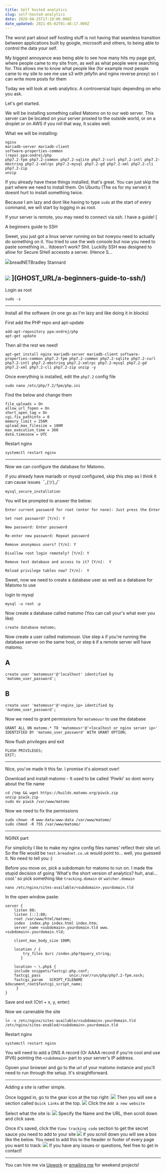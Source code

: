 ```yaml
---
title: Self hosted analytics
slug: self-hosted-analytics
date: 2020-08-25T17:19:00.000Z
date_updated: 2021-05-02T01:46:17.000Z
---
```


The worst part about self hosting stuff is not having that seamless transition between applications built by google, microsoft and others, to being able to control the data your self.

My biggest annoyance was being able to see how many hits my page got, where people came to my site from, as well as what people were searching for. This allows me to know what people like (for example most people came to my site to see me use s3 with jellyfin and nginx reverse proxy) so I can write more posts for them

Today we will look at web analytics. A controversial topic depending on who you ask.

Let's get started.

We will be installing something called Matomo on to our web server. This server can be located on your server proxied to the outside world, or on a droplet or on AWS if you roll that way, It scales well.

What we will be installing:

    nginx
    mariadb-server mariadb-client
    software-properties-common
    (repo) ppa:ondrej/php
    php7.2-fpm php7.2-common php7.2-sqlite php7.2-curl php7.2-intl php7.2-mbstring php7.2-xmlrpc php7.2-mysql php7.2-gd php7.2-xml php7.2-cli php7.2-zip
    unzip

If you already have these things installed, that's great. You can just skip the part where we need to install them. On Ubuntu (The os for my server) it doesnt hurt to install something twice.

Because I am lazy and dont like having to type `sudo` at the start of every command, we will start by logging in as root.

If your server is remote, you may need to connect via ssh. I have a guide!
[

A beginners guide to SSH

Sweet, you just got a linux server running on <insert cloud provider > but nowyou need to actually do something on it. You tried to use the web console but now you need to paste something in... Itdoesn’t work? Shit. Luckilly SSH was designed to allow for Secure SHell accessto a server. (Hence S…

![](https://breadnet.co.uk/favicon.png)breadNETBradley Stannard

![](https://images.unsplash.com/photo-1586772002345-339f8042a777?ixlib&#x3D;rb-1.2.1&amp;q&#x3D;80&amp;fm&#x3D;jpg&amp;crop&#x3D;entropy&amp;cs&#x3D;tinysrgb&amp;w&#x3D;2000&amp;fit&#x3D;max&amp;ixid&#x3D;eyJhcHBfaWQiOjExNzczfQ)
](__GHOST_URL__/a-beginners-guide-to-ssh/)
---

Login as root

    sudo -s

---

Install all the software (in one go as I'm lazy and like doing it in blocks)

First add the PHP repo and apt-update

    add-apt-repository ppa:ondrej/php
    apt-get update

Then all the rest we need!

    apt-get install nginx mariadb-server mariadb-client software-properties-common php7.2-fpm php7.2-common php7.2-sqlite php7.2-curl php7.2-intl php7.2-mbstring php7.2-xmlrpc php7.2-mysql php7.2-gd php7.2-xml php7.2-cli php7.2-zip unzip -y

Once everything is installed, edit the `php7.2` config file

    sudo nano /etc/php/7.2/fpm/php.ini

Find the below and change them

    file_uploads = On
    allow_url_fopen = On
    short_open_tag = On
    cgi.fix_pathinfo = 0
    memory_limit = 256M
    upload_max_filesize = 100M
    max_execution_time = 360
    date.timezone = UTC

Restart nginx

    systemctl restart nginx

---

Now we can configure the database for Matomo.

if you already have mariadb or mysql configured, skip this step as I *think* it can cause issues  ¯\_(ツ)_/¯

    mysql_secure_installation

You will be prompted to answer the below:

    Enter current password for root (enter for none): Just press the Enter

    Set root password? [Y/n]: Y

    New password: Enter password

    Re-enter new password: Repeat password

    Remove anonymous users? [Y/n]: Y

    Disallow root login remotely? [Y/n]: Y

    Remove test database and access to it? [Y/n]:  Y

    Reload privilege tables now? [Y/n]:  Y

Sweet, now we need to create a database user as well as a database for Matomo to use

login to mysql

    mysql -u root -p

Now create a database called matomo (You can call your's what ever you like)

    create database matomo;

Now create a user called matomousr. Use step `A` if you're running the database server on the same host, or step `B` if a remote server will have matomo.

## A

    create user 'matomousr'@'localhost' identified by 'matomo_user_password';

## B

    create user 'matomousr'@'<nginx_ip> identified by 'matomo_user_password';

Now we need to grant permissions for `matomousr` to use the database

    GRANT ALL ON matomo.* TO 'matomousr'@'<localhost or nginx server ip>' IDENTIFIED BY 'matomo_user_password' WITH GRANT OPTION;

Now flush privileges and exit

    FLUSH PRIVILEGES;
    EXIT;

---

Nice, you've made it this far. I promise it's alomsot over!

Download and install matomo - It used to be called 'Piwiki' so dont worry about the file name

    cd /tmp && wget https://builds.matomo.org/piwik.zip
    unzip piwik.zip
    sudo mv piwik /var/www/matomo

Now we need to fix the permissions

    sudo chown -R www-data:www-data /var/www/matomo/
    sudo chmod -R 755 /var/www/matomo/

---

NGINX part

For simplicity I like to make my nginx config files names' reflect their site url. So the file would be `test.breadnet.co.uk` would point to... well, you guessed it. No need to tell you :)

Before you move on, pick a subdomain for matomo to run on. I made the stupid decision of going 'What's the short version of analytics? huh, anal... cool.' so pick something like `tracking.domain` or `watcher.domain`

    nano /etc/nginx/sites-available/<subdomain>.yourdomain.tld

In the open window paste:

    server {
        listen 80;
        listen [::]:80;
        root /var/www/html/matomo;
        index  index.php index.html index.htm;
        server_name <subdomain>.yourdomain.tld www.<subdomain>.yourdomain.tld;

        client_max_body_size 100M;

        location / {
            try_files $uri /index.php?$query_string;
           }

        location ~ \.php$ {
        include snippets/fastcgi-php.conf;
        fastcgi_pass             unix:/var/run/php/php7.2-fpm.sock;
        fastcgi_param   SCRIPT_FILENAME $document_root$fastcgi_script_name;
         }
    }

Save and exit (Ctrl + x, y, enter)

Now we canenable the site

    ln -s /etc/nginx/sites-available/<subdomain>.yourdomain.tld /etc/nginx/sites-enabled/<subdomain>.yourdomain.tld

Restart nginx

    systemctl restart nginx

You will need to add a DNS A record (Or AAAA record if you're cool and use IPV6) pointing the `<subdomain>` part to your server's IP address.

Opoen your browser and go to the url of your matomo instance and you'll need to run through the setup. It's straightforward.

---

Adding a site is rather simple.

Once logged in, go to the gear icon at the top right:
![](__GHOST_URL__/content/images/2020/08/image-11.png)
Then you will see a section called `Quick Links` at the top.
![](__GHOST_URL__/content/images/2020/08/image-13.png)
Click the `Add a new website`

Select what the site is:
![](__GHOST_URL__/content/images/2020/08/image-14.png)
Specify the Name and the URL, then scroll down and click save.

Once it's saved, click the `View tracking code` section to get the secret sauce you need to add to your site
![](__GHOST_URL__/content/images/2020/08/image-15.png)
if you scroll down you will see a box like the below. You need to add this to the header or footer of every page you want to track:
![](__GHOST_URL__/content/images/2020/08/image-16.png)
If you have any issues or questions, feel free to get in contact!

---

You can hire me via [Upwork](https://www.upwork.com/freelancers/~01c61ee9802b94133e) or [emailing me](mailto:work@breadnet.co.uk) for weekend projects!
